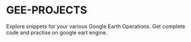 # GEE-PROJECTS
Explore snippets for your various Google Earth Operations.
Get complete code and practise on google eart engine.
